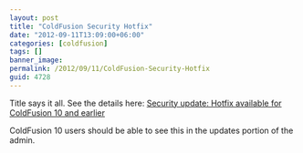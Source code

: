 ```yaml
---
layout: post
title: "ColdFusion Security Hotfix"
date: "2012-09-11T13:09:00+06:00"
categories: [coldfusion]
tags: []
banner_image: 
permalink: /2012/09/11/ColdFusion-Security-Hotfix
guid: 4728
---
```


Title says it all. See the details here: <a href="http://www.adobe.com/support/security/bulletins/apsb12-21.html">Security update: Hotfix available for ColdFusion 10 and earlier</a> 

ColdFusion 10 users should be able to see this in the updates portion of the admin.